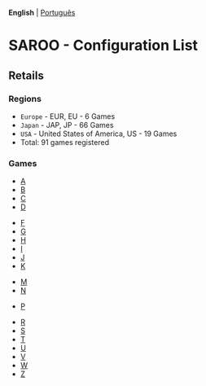 **English** | [Português](../pt-br/README.md)

# SAROO - Configuration List

## Retails

### Regions

- `Europe` - EUR, EU - 6 Games
- `Japan` - JAP, JP - 66 Games
- `USA` - United States of America, US - 19 Games
- Total: 91 games registered

### Games

<!-- - [# (0-9)](09.md) -->

- [A](A.md)
- [B](B.md)
- [C](C.md)
- [D](D.md)
<!-- - [E](E.md) -->
- [F](F.md)
- [G](G.md)
- [H](H.md)
- [I](I.md)
- [J](J.md)
- [K](K.md)
<!-- - [L](L.md) -->
- [M](M.md)
- [N](N.md)
<!-- - [O](O.md) -->
- [P](P.md)
<!-- - [Q](Q.md) -->
- [R](R.md)
- [S](S.md)
- [T](T.md)
- [U](U.md)
- [V](V.md)
- [W](W.md)
  <!-- - [X](X.md) -->
  <!-- - [Y](Y.md) -->
- [Z](Z.md)
